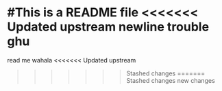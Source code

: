 #This is a README file
<<<<<<< Updated upstream
newline
trouble
ghu
=======

read me
wahala
<<<<<<< Updated upstream
>>>>>>> Stashed changes
=======
>>>>>>> Stashed changes
new changes